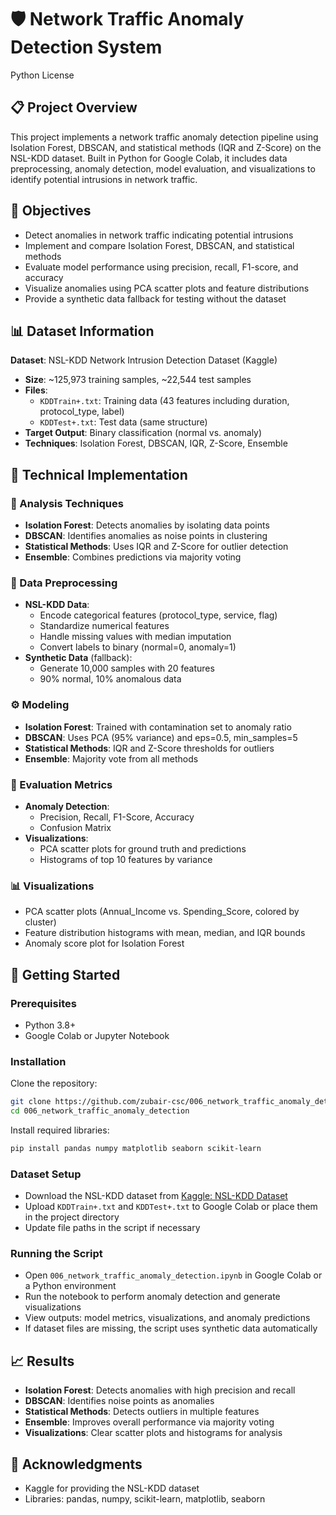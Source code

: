 # 🛡️ Network Traffic Anomaly Detection System
Python License

## 📋 Project Overview
This project implements a network traffic anomaly detection pipeline using Isolation Forest, DBSCAN, and statistical methods (IQR and Z-Score) on the NSL-KDD dataset. Built in Python for Google Colab, it includes data preprocessing, anomaly detection, model evaluation, and visualizations to identify potential intrusions in network traffic.

## 🎯 Objectives
- Detect anomalies in network traffic indicating potential intrusions
- Implement and compare Isolation Forest, DBSCAN, and statistical methods
- Evaluate model performance using precision, recall, F1-score, and accuracy
- Visualize anomalies using PCA scatter plots and feature distributions
- Provide a synthetic data fallback for testing without the dataset

## 📊 Dataset Information
**Dataset**: NSL-KDD Network Intrusion Detection Dataset (Kaggle)
- **Size**: ~125,973 training samples, ~22,544 test samples
- **Files**:
  - `KDDTrain+.txt`: Training data (43 features including duration, protocol_type, label)
  - `KDDTest+.txt`: Test data (same structure)
- **Target Output**: Binary classification (normal vs. anomaly)
- **Techniques**: Isolation Forest, DBSCAN, IQR, Z-Score, Ensemble

## 🔧 Technical Implementation
### 📌 Analysis Techniques
- **Isolation Forest**: Detects anomalies by isolating data points
- **DBSCAN**: Identifies anomalies as noise points in clustering
- **Statistical Methods**: Uses IQR and Z-Score for outlier detection
- **Ensemble**: Combines predictions via majority voting

### 🧹 Data Preprocessing
- **NSL-KDD Data**:
  - Encode categorical features (protocol_type, service, flag)
  - Standardize numerical features
  - Handle missing values with median imputation
  - Convert labels to binary (normal=0, anomaly=1)
- **Synthetic Data** (fallback):
  - Generate 10,000 samples with 20 features
  - 90% normal, 10% anomalous data

### ⚙️ Modeling
- **Isolation Forest**: Trained with contamination set to anomaly ratio
- **DBSCAN**: Uses PCA (95% variance) and eps=0.5, min_samples=5
- **Statistical Methods**: IQR and Z-Score thresholds for outliers
- **Ensemble**: Majority vote from all methods

### 📏 Evaluation Metrics
- **Anomaly Detection**:
  - Precision, Recall, F1-Score, Accuracy
  - Confusion Matrix
- **Visualizations**:
  - PCA scatter plots for ground truth and predictions
  - Histograms of top 10 features by variance

### 📊 Visualizations
- PCA scatter plots (Annual_Income vs. Spending_Score, colored by cluster)
- Feature distribution histograms with mean, median, and IQR bounds
- Anomaly score plot for Isolation Forest

## 🚀 Getting Started
### Prerequisites
- Python 3.8+
- Google Colab or Jupyter Notebook

### Installation
Clone the repository:
```bash
git clone https://github.com/zubair-csc/006_network_traffic_anomaly_detection.git
cd 006_network_traffic_anomaly_detection
```
Install required libraries:
```bash
pip install pandas numpy matplotlib seaborn scikit-learn
```

### Dataset Setup
- Download the NSL-KDD dataset from [Kaggle: NSL-KDD Dataset](https://www.kaggle.com/datasets/hassan06/nslkdd)
- Upload `KDDTrain+.txt` and `KDDTest+.txt` to Google Colab or place them in the project directory
- Update file paths in the script if necessary

### Running the Script
- Open `006_network_traffic_anomaly_detection.ipynb` in Google Colab or a Python environment
- Run the notebook to perform anomaly detection and generate visualizations
- View outputs: model metrics, visualizations, and anomaly predictions
- If dataset files are missing, the script uses synthetic data automatically

## 📈 Results
- **Isolation Forest**: Detects anomalies with high precision and recall
- **DBSCAN**: Identifies noise points as anomalies
- **Statistical Methods**: Detects outliers in multiple features
- **Ensemble**: Improves overall performance via majority voting
- **Visualizations**: Clear scatter plots and histograms for analysis

## 🙌 Acknowledgments
- Kaggle for providing the NSL-KDD dataset
- Libraries: pandas, numpy, scikit-learn, matplotlib, seaborn
